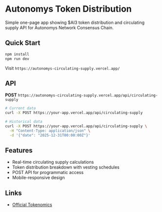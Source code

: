 # Autonomys Token Distribution

Simple one-page app showing $AI3 token distribution and circulating supply API for Autonomys Network Consensus Chain.

## Quick Start

```bash
npm install
npm run dev
```

Visit `https://autonomys-circulating-supply.vercel.app/`

## API

**POST** `https://autonomys-circulating-supply.vercel.app/api/circulating-supply`

```bash
# Current data
curl -X POST https://your-app.vercel.app/api/circulating-supply

# Historical data
curl -X POST https://your-app.vercel.app/api/circulating-supply \
  -H "Content-Type: application/json" \
  -d '{"date": "2025-12-31T00:00:00Z"}'
```

## Features

- Real-time circulating supply calculations
- Token distribution breakdown with vesting schedules
- POST API for programmatic access
- Mobile-responsive design

## Links

- [Official Tokenomics](https://subspace.foundation/tokenomics)